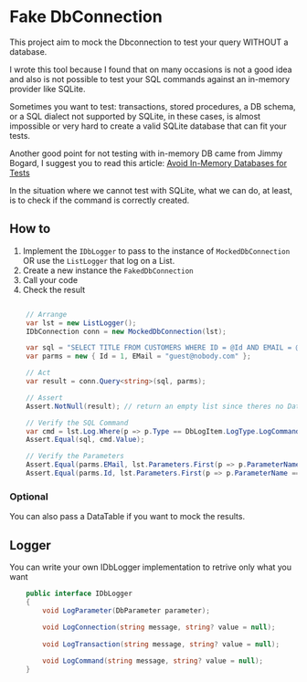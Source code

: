 # Fake DbConnection

This project aim to mock the Dbconnection to test your query WITHOUT a database.

I wrote this tool because I found that on many occasions is not a good idea and also is not possible to test your SQL commands against an in-memory provider like SQLite.

Sometimes you want to test: transactions, stored procedures, a DB schema, or a SQL dialect not supported by SQLite, in these cases, is almost impossible or very hard to create a valid SQLite database that can fit your tests.

Another good point for not testing with in-memory DB came from Jimmy Bogard, I suggest you to read this article: [Avoid In-Memory Databases for Tests](https://jimmybogard.com/avoid-in-memory-databases-for-tests/)

In the situation where we cannot test with SQLite, what we can do, at least, is to check if the command is correctly created.

## How to

1. Implement the `IDbLogger` to pass to the instance of `MockedDbConnection` OR use the `ListLogger` that log on a List.
2. Create a new instance the `FakedDbConnection`
3. Call your code
4. Check the result

``` csharp

    // Arrange
    var lst = new ListLogger();
    IDbConnection conn = new MockedDbConnection(lst);

    var sql = "SELECT TITLE FROM CUSTOMERS WHERE ID = @Id AND EMAIL = @EMail";
    var parms = new { Id = 1, EMail = "guest@nobody.com" };

    // Act
    var result = conn.Query<string>(sql, parms);

    // Assert
    Assert.NotNull(result); // return an empty list since theres no DataTable passed to the DbConnection constructor

    // Verify the SQL Command
    var cmd = lst.Log.Where(p => p.Type == DbLogItem.LogType.LogCommand && p.Message == "ExecuteDbDataReader").First();
    Assert.Equal(sql, cmd.Value);

    // Verify the Parameters
    Assert.Equal(parms.EMail, lst.Parameters.First(p => p.ParameterName == nameof(parms.EMail)).Value);
    Assert.Equal(parms.Id, lst.Parameters.First(p => p.ParameterName == nameof(parms.Id)).Value);
```

### Optional

You can also pass a DataTable if you want to mock  the results.

## Logger

You can write your own IDbLogger implementation to retrive only what you want

``` csharp
    public interface IDbLogger
    {
        void LogParameter(DbParameter parameter);
        
        void LogConnection(string message, string? value = null);
        
        void LogTransaction(string message, string? value = null);

        void LogCommand(string message, string? value = null);
    }
```
